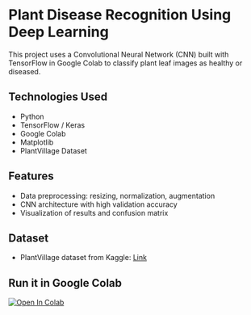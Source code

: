 

# Plant Disease Recognition Using Deep Learning

This project uses a Convolutional Neural Network (CNN) built with TensorFlow in Google Colab to classify plant leaf images as healthy or diseased.

## Technologies Used
- Python
- TensorFlow / Keras
- Google Colab
- Matplotlib
- PlantVillage Dataset

## Features
- Data preprocessing: resizing, normalization, augmentation
- CNN architecture with high validation accuracy
- Visualization of results and confusion matrix

## Dataset
- PlantVillage dataset from Kaggle: [Link](https://www.kaggle.com/datasets/emmarex/plantdisease)

## Run it in Google Colab
[![Open In Colab](https://colab.research.google.com/assets/colab-badge.svg)](https://colab.research.google.com/github/YOUR_USERNAME/plant-disease-recognition/blob/main/plant_disease_model.ipynb)





